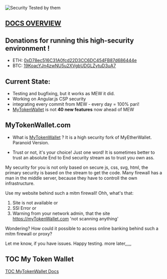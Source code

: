 ![Security Tested by them](https://mytokenwallet.com/images/SiteSecutiry-MyTokenWallet.com.png)

## [DOCS OVERVIEW](../docs/DOCS-TOC.md)

## Donations for running this high-security environment !
* ETH: [0xD78ec516C31A0fcd22D3CC6DC454FB87d686444e](https://www.mytokenwallet.com/#send-transaction)
* BTC: [19KoacYJn4zwNU5u2XVgbUDGLZytuD3uA7](https://www.coinbase.com/checkouts/e8a5a4c74c651d4c4f8db10f8f9ad6c3)

## Current State:
* Testing and bugfixing, but it works as MEW it did.
* Working on Angular.js CSP security
* integrating every commit from MEW - every day = 100% pari!
* [MyTokenWallet](https://mytokenwallet.com) is not **40 new features** now ahead of MEW

## MyTokenWallet.com

* What is [MyTokenWallet](https://mytokenwallet.com) ?
It is a high security fork of MyEtherWallet. Paranoid Version.

* Trust or not, it's your choice!
Just one word! It is sometimes better to trust an absolute End to End security stream as to 
trust you own ass.

My security for you is not only based on secure js, css, svg, html, the primary security is based
on the stream to get the code. Many firewall has a man in the middle server, because they have to
controll the own infrastructure.

Use my website behind such a mitm firewall! Ohh, what's that: 
1. Site is not available or
2. SSl Error or
3. Warning from your network admin, that the site https://myTokenWallet.com 'not scanning anything'

Wondering? How could it possible to access online banking behind such a mitm firewall or proxy?

Let me know, if you have issues. Happy testing. 
more later,,,,,

## TOC My Token Wallet
[TOC MyTokenWallet Docs](../docs/DOCS-TOC.md)
